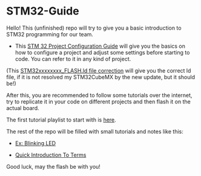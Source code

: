 # STM32-Guide

Hello! This (unfinished) repo will try to give you a basic introduction to STM32 programming for our team.

- This [STM 32 Project Configuration Guide](STM32-Project-Configuration-Guide.md) will give you the basics on how to configure a project and adjust some settings before starting to code. You can refer to it in any kind of project.

(This [STM32xxxxxxxx_FLASH.ld file correction](STM32xxxxxxxx_FLASH.ld%20file%20correction) will give you the correct ld file, if it is not resolved my STM32CubeMX by the new update, but it should be!)

After this, you are recommended to follow some tutorials over the internet, try to replicate it in your code on different projects and then flash it on the actual board.

The first tutorial playlist to start with is [here](https://youtube.com/playlist?list=PLNyfXcjhOAwO5HNTKpZPsqBhelLF2rWQx&si=JP6wjN-cqGAb2lGn).

The rest of the repo will be filled with small tutorials and notes like this:
- [Ex: Blinking LED](Ex-Blinking-LED.md)

- [Quick Introduction To Terms](IntroToTerms.md)

Good luck, may the flash be with you!
